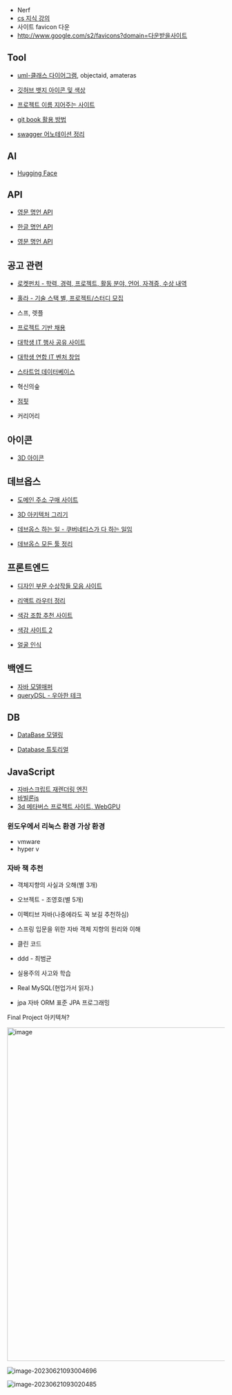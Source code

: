 - Nerf
- [cs 지식 강의](https://www.boostcourse.org/cs112)
- 사이트 favicon 다운
- http://www.google.com/s2/favicons?domain=다운받을사이트

## Tool

- [uml-클래스 다이어그램](https://staruml.io/), objectaid, amateras

- [깃허브 뱃지 아이콘 및 색상](https://simpleicons.org/)

- [프로젝트 이름 지어주는 사이트](https://namelix.com/)

- [git book 활용 방법](https://blog.chulgil.me/how-to-make-blog-using-github-5/)

- [swagger 어노테이션 정리](https://github.com/swagger-api/swagger-core/wiki/Swagger-2.X---Annotations)

  

## AI

- [Hugging Face](https://huggingface.co/)



## API

- [영문 명언 API](https://github.com/natetyler/wikiquotes-api)

- [한글 명언 API](https://github.com/golbin/hubot-maxim)

- [영문 명언 API](https://favqs.com/api)

  

## 공고 관련

- [로켓펀치 - 학력, 경력, 프로젝트, 활동 분야, 언어,  자격증, 수상 내역](https://www.rocketpunch.com/)

- [홀라 - 기술 스택 별, 프로젝트/스터디 모집](https://holaworld.io/)

- 스프, 렛플

- [프로젝트 기반 채용](https://www.elancer.co.kr/list-enterprise)

- [대학생 IT 행사 공유 사이트](https://event-us.kr/sopt/event/67959)

- [대학생 연합 IT 벤처 창업](https://www.sopt.org/about)

- [스타트업 데이터베이스](https://thevc.kr/)

- 혁신의숲

- [점핏](https://www.jumpit.co.kr/)

- 커리어리

## 아이콘

- [3D 아이콘](https://3dicons.co/)



## 데브옵스

- [도메인 주소 구매 사이트](https://www.gabia.com/)

- [3D 아키텍처 그리기](https://www.cloudcraft.co/)

- [데브옵스 하는 일 - 쿠버네티스가 다 하는 일임](https://www.codestates.com/blog/content/%EB%8D%B0%EB%B8%8C%EC%98%B5%EC%8A%A4-%EC%9D%B4%ED%95%B4%ED%95%98%EA%B8%B0)

- [데브옵스 모든 툴 정리](https://landscape.cncf.io/)

  

## 프론트엔드

- [디자인 부문 수상작들 모음 사이트](https://www.gdweb.co.kr/sub/list.asp?Txt_fgbn=7)

- [리액트 라우터 정리](https://velog.io/@kandy1002/React-Router-Dom-%EA%B0%9C%EB%85%90%EC%9E%A1%EA%B8%B0)

- [색감 조합 추천 사이트](https://colorhunt.co/)

- [색감 사이트 2](https://colorate.azurewebsites.net/ko/Color/FFFAEF)

- [얼굴 인식 ](MediaPipe)

  

## 백엔드

- [자바 모델매퍼](https://devwithpug.github.io/java/java-modelmapper/)
- [queryDSL - 우아한 테크](https://velog.io/@youngerjesus/%EC%9A%B0%EC%95%84%ED%95%9C-%ED%98%95%EC%A0%9C%EB%93%A4%EC%9D%98-Querydsl-%ED%99%9C%EC%9A%A9%EB%B2%95)



## DB

- [DataBase 모델링](https://www.en-core.com/eng/board/download?language=eng)

- [Database 튜토리얼](https://www.techonthenet.com/sql/select.php)

  

## JavaScript

- [자바스크립트 재렌더링 엔진](https://labs.phaser.io/index.html?dir=animation/&q=)
- [바빌론js](https://playground.babylonjs.com/#YCY2IL#9)
- [3d 메타버스 프로젝트 사이트, WebGPU](https://playground.babylonjs.com/#Z6SWJU#5)



### 윈도우에서 리눅스 환경 가상 환경

- vmware
- hyper v



### 자바 책 추천

- 객체지향의 사실과 오해(별 3개)

- 오브젝트 - 조영호(별 5개)

- 이펙티브 자바(나중에라도 꼭 보길 추천하심)

- 스프링 입문을 위한 자바 객체 지향의 원리와 이해

- 클린 코드

- ddd - 최범균

- 실용주의 사고와 학습

- Real MySQL(현업가서 읽자.)

- jpa 자바 ORM 표준 JPA 프로그래밍

  

Final Project 아키텍쳐?

<img width="771" alt="image" src="https://github.com/Subak-Uncle/Subak-Uncle/assets/115992753/7d073ffb-647a-4e20-a7b8-46bf9bed6041">



![image-20230621093004696](C:\Users\user\AppData\Roaming\Typora\typora-user-images\image-20230621093004696.png)



![image-20230621093020485](C:\Users\user\AppData\Roaming\Typora\typora-user-images\image-20230621093020485.png)


